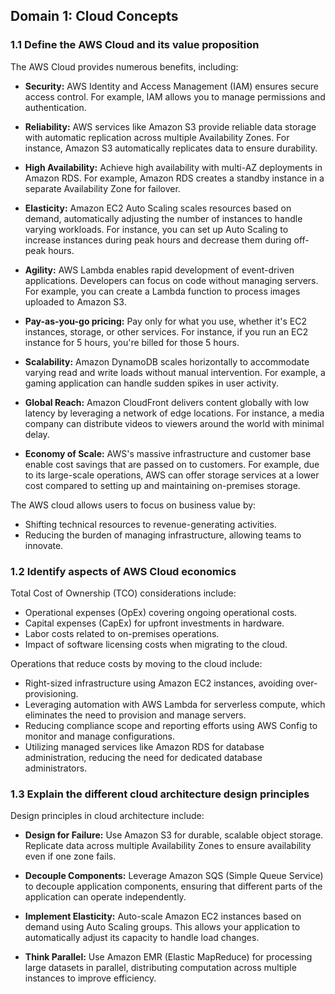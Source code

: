 ## Domain 1: Cloud Concepts

### 1.1 Define the AWS Cloud and its value proposition

The AWS Cloud provides numerous benefits, including:

- **Security:** AWS Identity and Access Management (IAM) ensures secure access control. For example, IAM allows you to manage permissions and authentication.

- **Reliability:** AWS services like Amazon S3 provide reliable data storage with automatic replication across multiple Availability Zones. For instance, Amazon S3 automatically replicates data to ensure durability.

- **High Availability:** Achieve high availability with multi-AZ deployments in Amazon RDS. For example, Amazon RDS creates a standby instance in a separate Availability Zone for failover.

- **Elasticity:** Amazon EC2 Auto Scaling scales resources based on demand, automatically adjusting the number of instances to handle varying workloads. For instance, you can set up Auto Scaling to increase instances during peak hours and decrease them during off-peak hours.

- **Agility:** AWS Lambda enables rapid development of event-driven applications. Developers can focus on code without managing servers. For example, you can create a Lambda function to process images uploaded to Amazon S3.

- **Pay-as-you-go pricing:** Pay only for what you use, whether it's EC2 instances, storage, or other services. For instance, if you run an EC2 instance for 5 hours, you're billed for those 5 hours.

- **Scalability:** Amazon DynamoDB scales horizontally to accommodate varying read and write loads without manual intervention. For example, a gaming application can handle sudden spikes in user activity.

- **Global Reach:** Amazon CloudFront delivers content globally with low latency by leveraging a network of edge locations. For instance, a media company can distribute videos to viewers around the world with minimal delay.

- **Economy of Scale:** AWS's massive infrastructure and customer base enable cost savings that are passed on to customers. For example, due to its large-scale operations, AWS can offer storage services at a lower cost compared to setting up and maintaining on-premises storage.

The AWS cloud allows users to focus on business value by:
- Shifting technical resources to revenue-generating activities.
- Reducing the burden of managing infrastructure, allowing teams to innovate.

### 1.2 Identify aspects of AWS Cloud economics

Total Cost of Ownership (TCO) considerations include:
- Operational expenses (OpEx) covering ongoing operational costs.
- Capital expenses (CapEx) for upfront investments in hardware.
- Labor costs related to on-premises operations.
- Impact of software licensing costs when migrating to the cloud.

Operations that reduce costs by moving to the cloud include:
- Right-sized infrastructure using Amazon EC2 instances, avoiding over-provisioning.
- Leveraging automation with AWS Lambda for serverless compute, which eliminates the need to provision and manage servers.
- Reducing compliance scope and reporting efforts using AWS Config to monitor and manage configurations.
- Utilizing managed services like Amazon RDS for database administration, reducing the need for dedicated database administrators.

### 1.3 Explain the different cloud architecture design principles

Design principles in cloud architecture include:

- **Design for Failure:** Use Amazon S3 for durable, scalable object storage. Replicate data across multiple Availability Zones to ensure availability even if one zone fails.

- **Decouple Components:** Leverage Amazon SQS (Simple Queue Service) to decouple application components, ensuring that different parts of the application can operate independently.

- **Implement Elasticity:** Auto-scale Amazon EC2 instances based on demand using Auto Scaling groups. This allows your application to automatically adjust its capacity to handle load changes.

- **Think Parallel:** Use Amazon EMR (Elastic MapReduce) for processing large datasets in parallel, distributing computation across multiple instances to improve efficiency.

